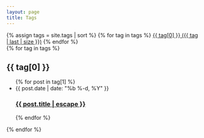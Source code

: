 ```yaml
---
layout: page
title: Tags
---
```


<div>
{% assign tags = site.tags | sort %}
{% for tag in tags %}
  <a href="#{{ tag[0] | slugify }}" class="btn btn-primary" >{{ tag[0] }} ({{ tag | last | size }})</a>
{% endfor %}
</div>

<div id="tags">
{% for tag in tags %}
  <div id="{{ tag[0] | slugify }}">
    <h2 >{{ tag[0] }}</h2>
    <ul class="post-list">
    {% for post in tag[1] %}
      <li>
        <span class="post-meta">{{ post.date | date: "%b %-d, %Y" }}</span>
        <h3>
          <a class="post-link" href="{{ post.url | relative_url }}">
            {{ post.title | escape }}
          </a>
        </h3>
      </li>
    {% endfor %}
    </ul>
  </div>
{% endfor %}
</div> 